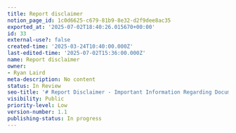 ```yaml
---
title: Report disclaimer
notion_page_id: 1c0d6625-c679-81b9-8e32-d2f9dee8ac35
exported_at: '2025-07-02T18:40:26.015670+00:00'
id: 33
external-use?: false
created-time: '2025-03-24T10:40:00.000Z'
last-edited-time: '2025-07-02T15:36:00.000Z'
name: Report disclaimer
owner:
- Ryan Laird
meta-description: No content
status: In Review
seo-title: '# Report Disclaimer - Important Information Regarding Document Status'
visibility: Public
priority-level: Low
version-number: 1.1
publishing-status: In progress
---
```


